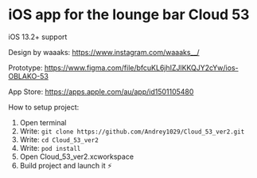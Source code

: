 # iOS app for the lounge bar Cloud 53

iOS 13.2+ support

Design by waaaks: https://www.instagram.com/waaaks__/

Prototype: https://www.figma.com/file/bfcuKL6jhIZJlKKQJY2cYw/ios-OBLAKO-53

App Store: https://apps.apple.com/au/app/id1501105480

How to setup project:
1. Open terminal
2. Write: `git clone https://github.com/Andrey1029/Cloud_53_ver2.git`
3. Write: `cd Cloud_53_ver2`
4. Write: `pod install`
5. Open Cloud_53_ver2.xcworkspace
6. Build project and launch it ⚡️

